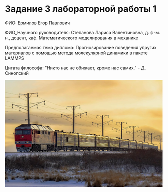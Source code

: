 # Задание 3 лабораторной работы 1

ФИО: Ермилов Егор Павлович<br />

ФИО_Научного руководителя: Степанова Лариса Валентиновна, д. ф-м. н., доцент, каф. Математического моделирования в механике<br />

Предполагаемая тема диплома: Прогнозирование поведения упругих материалов с помощью метода молекулярной динамики в пакете LAMMPS<br />

Цитата философа: "Никто нас не обижает, кроме нас самих." - Д. Синопский<br />

![alt text](scale_1200.png)
